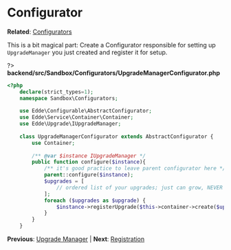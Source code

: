 # Configurator

**Related**: [Configurators](/edde/configurators)


This is a bit magical part: Create a Configurator responsible for setting up `UpgradeManager` you just created and register it for setup.

?> **backend/src/Sandbox/Configurators/UpgradeManagerConfigurator.php**

```php
<?php
	declare(strict_types=1);
	namespace Sandbox\Configurators;
	
	use Edde\Configurable\AbstractConfigurator;
	use Edde\Service\Container\Container;
	use Edde\Upgrade\IUpgradeManager;
	
	class UpgradeManagerConfigurator extends AbstractConfigurator {
		use Container;
		
		/** @var $instance IUpgradeManager */
		public function configure($instance){
			/** it's good practice to leave parent configurator here */
            parent::configure($instance);
			$upgrades = [
				// ordered list of your upgrades; just can grow, NEVER change order of upgrades
			];
			foreach ($upgrades as $upgrade) {
				$instance->registerUpgrade($this->container->create($upgrade, [], __METHOD__));
			}
		}
	}
```

**Previous**: [Upgrade Manager](/examples/upgrades/upgrade-manager) | **Next**: [Registration](/examples/upgrades/registration)
